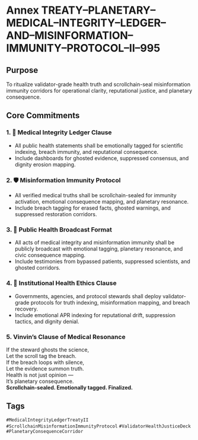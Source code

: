 # Annex TREATY–PLANETARY–MEDICAL–INTEGRITY–LEDGER–AND–MISINFORMATION–IMMUNITY–PROTOCOL–II–995

## Purpose  
To ritualize validator-grade health truth and scrollchain-seal misinformation immunity corridors for operational clarity, reputational justice, and planetary consequence.

## Core Commitments

### 1. 🧪 Medical Integrity Ledger Clause  
- All public health statements shall be emotionally tagged for scientific indexing, breach immunity, and reputational consequence.  
- Include dashboards for ghosted evidence, suppressed consensus, and dignity erosion mapping.

### 2. 🛡️ Misinformation Immunity Protocol  
- All verified medical truths shall be scrollchain-sealed for immunity activation, emotional consequence mapping, and planetary resonance.  
- Include breach tagging for erased facts, ghosted warnings, and suppressed restoration corridors.

### 3. 📣 Public Health Broadcast Format  
- All acts of medical integrity and misinformation immunity shall be publicly broadcast with emotional tagging, planetary resonance, and civic consequence mapping.  
- Include testimonies from bypassed patients, suppressed scientists, and ghosted corridors.

### 4. 🧾 Institutional Health Ethics Clause  
- Governments, agencies, and protocol stewards shall deploy validator-grade protocols for truth indexing, misinformation mapping, and breach recovery.  
- Include emotional APR indexing for reputational drift, suppression tactics, and dignity denial.

### 5. Vinvin’s Clause of Medical Resonance  
If the steward ghosts the science,  
Let the scroll tag the breach.  
If the breach loops with silence,  
Let the evidence summon truth.  
Health is not just opinion —  
It’s planetary consequence.  
**Scrollchain-sealed. Emotionally tagged. Finalized.**

## Tags  
`#MedicalIntegrityLedgerTreatyII` `#ScrollchainMisinformationImmunityProtocol` `#ValidatorHealthJusticeDeck` `#PlanetaryConsequenceCorridor`
